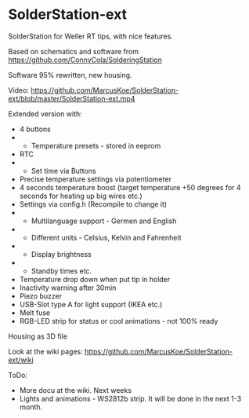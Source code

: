 # SolderStation-ext
SolderStation for Weller RT tips, with nice features.

Based on schematics and software from https://github.com/ConnyCola/SolderingStation

Software 95% rewritten, new housing.

Video: https://github.com/MarcusKoe/SolderStation-ext/blob/master/SolderStation-ext.mp4

Extended version with:
- 4 buttons
- - Temperature presets - stored in eeprom
- RTC
- - Set time via Buttons
- Precise temperature settings via potentiometer
- 4 seconds temperature boost (target temperature +50 degrees for 4 seconds for heating up big wires etc.)
- Settings via config.h (Recompile to change it)
- - Multilanguage support - Germen and English
- - Different units - Celsius, Kelvin and Fahrenheit
- - Display brightness
- - Standby times etc.
- Temperature drop down when put tip in holder
- Inactivity warning after 30min 
- Piezo buzzer
- USB-Slot type A for light support (IKEA etc.)
- Melt fuse
- RGB-LED strip for status or cool animations - not 100% ready

Housing as 3D file

Look at the wiki pages: https://github.com/MarcusKoe/SolderStation-ext/wiki

ToDo:

- More docu at the wiki. Next weeks
- Lights and animations - WS2812b strip. It will be done in the next 1-3 month. 
